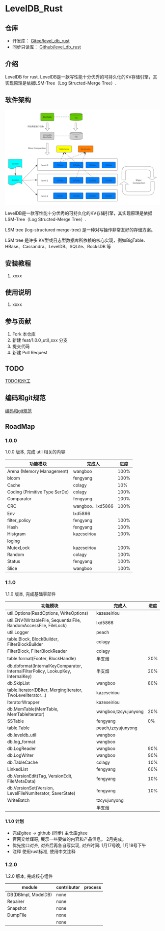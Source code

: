 # LevelDB_Rust

## 仓库
* 开发库： [Gitee/level_db_rust](https://gitee.com/rust_us/level_db_rust)
* 同步只读库： [Github/level_db_rust](https://github.com/rust-us/level_db_rust)

## 介绍

LevelDB for rust.
LevelDB是一款写性能十分优秀的可持久化的KV存储引擎，其实现原理是依据LSM-Tree（Log Structed-Merge Tree）.

## 软件架构

![LevelDB--整体架构](doc/images/LevelDB--整体架构.png)

LevelDB是一款写性能十分优秀的可持久化的KV存储引擎，其实现原理是依据LSM-Tree（Log Structed-Merge Tree）.

LSM tree (log-structured merge-tree) 是一种对写操作非常友好的存储方案。

LSM tree 是许多 KV型或日志型数据库所依赖的核心实现，例如BigTable、HBase、Cassandra、LevelDB、SQLite、RocksDB 等

## 安装教程

1. xxxx

## 使用说明

1. xxxx

## 参与贡献

1. Fork 本仓库
2. 新建 feat/1.0.0_util_xxx 分支
3. 提交代码
4. 新建 Pull Request

## TODO

[TODO和分工](doc/TODOList.md)

## 编码和git规范

[编码和git规范](doc/CodeStyle.md)

## RoadMap
### 1.0.0
1.0.0 版本, 完成 util 相关的内容

| 功能模块                          | 完成人             | 进度   |
|-------------------------------|-----------------|------|
| Arena (Memory Management)     | wangboo         | 100% |
| bloom                         | fengyang        | 100% |
| Cache                         | colagy          | 10%  |
| Coding (Primitive Type SerDe) | colagy          | 100% |
| Comparator                    | fengyang        | 100% |
| CRC                           | wangboo、lxd5866 | 100% |
| Env                           | lxd5866         |      |
| filter_policy                 | fengyang        | 100% |
| Hash                          | fengyang        | 100% |
| Histgram                      | kazeseiriou     | 100% |
| loging                        |                 |      |
| MutexLock                     | kazeseiriou     | 100% |
| Random                        | colagy          | 100% |
| Status                        | fengyang        | 100% |
| Slice                         | wangboo         | 100% |

### 1.1.0
1.1.0 版本, 完成基础零部件

| 功能模块                                                                             | 完成人                  | 进度  |
|----------------------------------------------------------------------------------|----------------------|-----|
| util.Options(ReadOptions, WriteOptions)                                          | kazeseiriou          |     |
| util.ENV(WritableFile, SequentialFile, RandomAccessFile, FileLock)               | lxd5866              |     |
| util.Logger                                                                      | peach                |     |
| table.Block, BlockBuilder, FilterBlockBuilder                                    | colagy               |     |
| FilterBlock, FilterBlockReader                                                   | colagy               |     |
| table.format(Footer, BlockHandle)                                                | 半支烟                  | 20% |
| db.dbformat(InternalKeyComparator, InternalFilterPolicy, LookupKey, InternalKey) | 半支烟                  | 20% |
| db.SkipList                                                                      | wangboo              | 80% |
| table.Iterator(DBIter, MergingIterator, TwoLevelIterator...)                     | kazeseiriou          |     |
| IteratorWrapper                                                                  | kazeseiriou          |     |
| db.MemTable(MemTable, MemTableIterator)                                          | wangboo,tzcyujunyong | 20% | 
| SSTable                                                                          | fengyang             | 0%  |
| table.Table                                                                      | peach,tzcyujunyong   |     |
| db.leveldb_util                                                                  | wangboo              |     |
| db.log_format                                                                    | wangboo              |     |
| db.LogReader                                                                     | wangboo              | 90% |
| db.LogWriter                                                                     | wangboo              | 90% |
| db.TableCache                                                                    | colagy               | 10% |
| LinkedList                                                                       | fengyang             | 60% |
| db.VersionEdit(Tag, VersionEdit, FileMetaData)                                   | fengyang             | 10% |
| db.VersionSet(Version, LevelFileNumIterator, SaverState)                         | fengyang             | 10% |
| WriteBatch                                                                       | tzcyujunyong         |     |
| <website>                                                                        | 半支烟                  |     |





#### 1.1.0 计划
* 完成gitee ->  github  (同步)  主仓库gitee
* 官网交给辉哥, 展示一些要做的内容和产品信息。 2月完成。
* 优先接口对齐, 对齐后再各自写实现, 对齐时间: 1月17号晚, 1月18号下午
* 注释 使用rust标准, 使用中文注释

### 1.2.0
1.2.0 版本, 完成核心组件

| module              | contributor | process |
|---------------------|-------------|---------|
| DB(DBImpl, ModelDB) | none        |         |
| Repairer            | none        |         |
| Snapshot            | none        |         |
| DumpFile            | none        |         |
|                     | none        |         |

   
